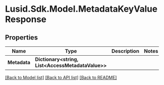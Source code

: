 # Lusid.Sdk.Model.MetadataKeyValueResponse

## Properties

Name | Type | Description | Notes
------------ | ------------- | ------------- | -------------
**Metadata** | **Dictionary&lt;string, List&lt;AccessMetadataValue&gt;&gt;** |  | 

[[Back to Model list]](../README.md#documentation-for-models) [[Back to API list]](../README.md#documentation-for-api-endpoints) [[Back to README]](../README.md)

